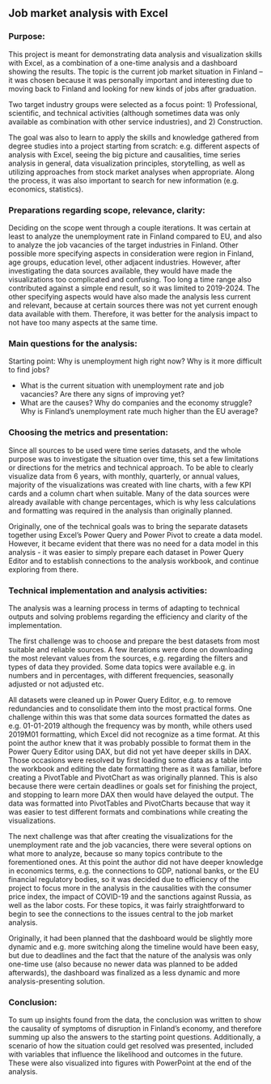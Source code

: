 ## Job market analysis with Excel
### Purpose:
This project is meant for demonstrating data analysis and visualization skills with Excel, as a combination of a one-time analysis and a dashboard showing the results. The topic is the current job market situation in Finland – it was chosen because it was personally important and interesting due to moving back to Finland and looking for new kinds of jobs after graduation.

Two target industry groups were selected as a focus point: 1) Professional, scientific, and technical activities (although sometimes data was only available as combination with other service industries), and 2) Construction.

The goal was also to learn to apply the skills and knowledge gathered from degree studies into a project starting from scratch: e.g. different aspects of analysis with Excel, seeing the big picture and causalities, time series analysis in general, data visualization principles, storytelling, as well as utilizing approaches from stock market analyses when appropriate. Along the process, it was also important to search for new information (e.g. economics, statistics).
### Preparations regarding scope, relevance, clarity:
Deciding on the scope went through a couple iterations. It was certain at least to analyze the unemployment rate in Finland compared to EU, and also to analyze the job vacancies of the target industries in Finland. Other possible more specifying aspects in consideration were region in Finland, age groups, education level, other adjacent industries. However, after investigating the data sources available, they would have made the visualizations too complicated and confusing. Too long a time range also contributed against a simple end result, so it was limited to 2019-2024. The other specifying aspects would have also made the analysis less current and relevant, because at certain sources there was not yet current enough data available with them. Therefore, it was better for the analysis impact to not have too many aspects at the same time.
### Main questions for the analysis:
Starting point: Why is unemployment high right now? Why is it more difficult to find jobs?

- What is the current situation with unemployment rate and job vacancies? Are there any signs of improving yet?
-  What are the causes? Why do companies and the economy struggle? Why is Finland’s unemployment rate much higher than the EU average?
### Choosing the metrics and presentation:
Since all sources to be used were time series datasets, and the whole purpose was to investigate the situation over time, this set a few limitations or directions for the metrics and technical approach. To be able to clearly visualize data from 6 years, with monthly, quarterly, or annual values, majority of the visualizations was created with line charts, with a few KPI cards and a column chart when suitable. Many of the data sources were already available with change percentages, which is why less calculations and formatting was required in the analysis than originally planned.

Originally, one of the technical goals was to bring the separate datasets together using Excel’s Power Query and Power Pivot to create a data model. However, it became evident that there was no need for a data model in this analysis - it was easier to simply prepare each dataset in Power Query Editor and to establish connections to the analysis workbook, and continue exploring from there.
### Technical implementation and analysis activities:
The analysis was a learning process in terms of adapting to technical outputs and solving problems regarding the efficiency and clarity of the implementation.

The first challenge was to choose and prepare the best datasets from most suitable and reliable sources. A few iterations were done on downloading the most relevant values from the sources, e.g. regarding the filters and types of data they provided. Some data topics were available e.g. in numbers and in percentages, with different frequencies, seasonally adjusted or not adjusted etc.

All datasets were cleaned up in Power Query Editor, e.g. to remove redundancies and to consolidate them into the most practical forms. One challenge within this was that some data sources formatted the dates as e.g. 01-01-2019 although the frequency was by month, while others used 2019M01 formatting, which Excel did not recognize as a time format. At this point the author knew that it was probably possible to format them in the Power Query Editor using DAX, but did not yet have deeper skills in DAX. Those occasions were resolved by first loading some data as a table into the workbook and editing the date formatting there as it was familiar, before creating a PivotTable and PivotChart as was originally planned. This is also because there were certain deadlines or goals set for finishing the project, and stopping to learn more DAX then would have delayed the output. The data was formatted into PivotTables and PivotCharts because that way it was easier to test different formats and combinations while creating the visualizations.

The next challenge was that after creating the visualizations for the unemployment rate and the job vacancies, there were several options on what more to analyze, because so many topics contribute to the forementioned ones. At this point the author did not have deeper knowledge in economics terms, e.g. the connections to GDP, national banks, or the EU financial regulatory bodies, so it was decided due to efficiency of the project to focus more in the analysis in the causalities with the consumer price index, the impact of COVID-19 and the sanctions against Russia, as well as the labor costs. For these topics, it was fairly straightforward to begin to see the connections to the issues central to the job market analysis.

Originally, it had been planned that the dashboard would be slightly more dynamic and e.g. more switching along the timeline would have been easy, but due to deadlines and the fact that the nature of the analysis was only one-time use (also because no newer data was planned to be added afterwards), the dashboard was finalized as a less dynamic and more analysis-presenting solution.
### Conclusion:
To sum up insights found from the data, the conclusion was written to show the causality of symptoms of disruption in Finland’s economy, and therefore summing up also the answers to the starting point questions. Additionally, a scenario of how the situation could get resolved was presented, included with variables that influence the likelihood and outcomes in the future. These were also visualized into figures with PowerPoint at the end of the analysis.
